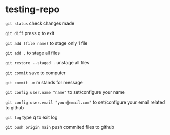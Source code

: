 # testing-repo

`git status`
check changes made

`git diff`
press q to exit

`git add (file name)`
to stage only 1 file

`git add .`
to stage all files

`git restore --staged .`
unstage all files

`git commit`
save to computer

`git commit -m`
m stands for message

`git config user.name "name"`
to set/configure your name

`git config user.email "your@email.com"`
to set/configure your email related to github

`git log`
type q to exit log

`git push origin main`
push commited files to github
